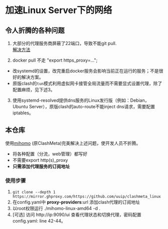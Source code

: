 # 加速Linux Server下的网络

## 令人折腾的各种问题
1. 大部分的代理服务商屏蔽了22端口，导致不能git pull.<br>
[解决方法](https://docs.github.com/zh/authentication/troubleshooting-ssh/using-ssh-over-the-https-port#enabling-ssh-connections-over-https)

2. docker pull 不走 "export https_proxy=...";
* 改systemd的设置，改完重启docker服务会影响当前正在运行的服务；不是很好的解决方案。 <br>
* 原版clash的`tun`模式利用虚拟网卡接管全局流量而不需要显式设置代理，除了配置麻烦，见下述3。

3. 使用systemd-resolved提供dns服务的Linux发行版（例如：Debian，Ubuntu Server），原版clash的auto-route不能inject dns请求，需要配置iptables。

## 本仓库
使用[mihomo](https://github.com/MetaCubeX/mihomo) (原ClashMeta)完美解决上述问题，使开发人员不折腾。<br>
* 将各种配置（分流，web管理）都写好
* 不需要export http(s)_proxy
* **只需添加代理服务的订阅地址**

### 使用步骤
1. `git clone --depth 1 https://mirror.ghproxy.com/https://github.com/uuip/clashmeta_linux`
2. 在config.yaml中 **proxy-providers**:url 添加clash代理的订阅地址
3. 以root权限运行 ./mihomo-linux-amd64 -d .
4. [可选] 访问 http://ip:9090/ui 查看代理状态和切换代理，密码配置config.yaml: line 42-44。
